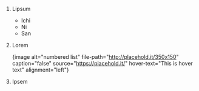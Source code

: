 1.  Lipsum

    *   Ichi
    *   Ni
    *   San

2.  Lorem

    {image alt="numbered list" file-path="http://placehold.it/350x150" caption="false" source="https://placehold.it/" hover-text="This is hover text" alignment="left"}

3.  Ipsem
